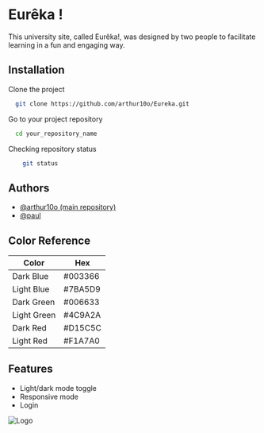 
# Eurêka !
This university site, called Eurêka!, was designed by two people to facilitate learning in a fun and engaging way.
## Installation

Clone the project
```bash
  git clone https://github.com/arthur10o/Eureka.git
```

Go to your project repository

```bash
  cd your_repository_name
```

Checking repository status

```bash
    git status
```

## Authors

- [@arthur10o (main repository)](https://github.com/arthur10o)
- [@paul](https://github.com/arthur10o)

## Color Reference

| Color             | Hex                                                                |
| ----------------- | ------------------------------------------------------------------ |
| Dark Blue | #003366|
| Light Blue | #7BA5D9 |
| Dark Green | #006633 |
| Light Green | #4C9A2A |
| Dark Red | #D15C5C |
| Light Red | #F1A7A0 |


## Features

- Light/dark mode toggle
- Responsive mode
- Login

![Logo](https://github.com/arthur10o/Eureka/blob/main/index/images/logo_accueil_allumé.png)
